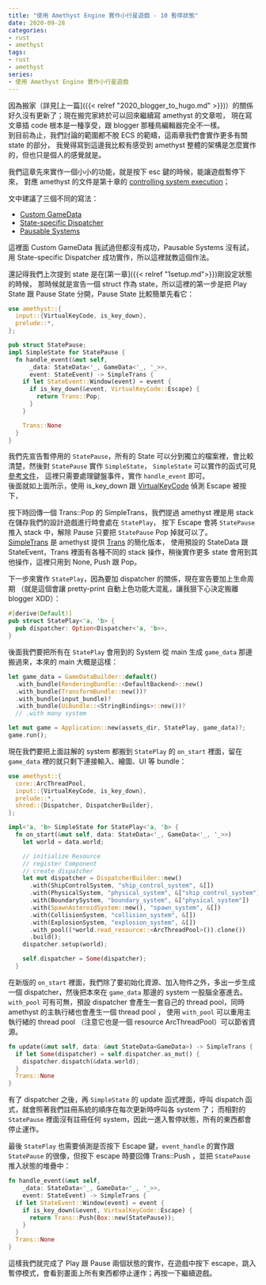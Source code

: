 ```yaml
---
title: "使用 Amethyst Engine 實作小行星遊戲 - 10 暫停狀態"
date: 2020-09-28
categories:
- rust
- amethyst
tags:
- rust
- amethyst
series:
- 使用 Amethyst Engine 實作小行星遊戲
---
```


因為搬家（詳見[上一篇]({{< relref "2020_blogger_to_hugo.md" >}})）的關係好久沒有更新了；現在搬完家終於可以回來繼續寫 amethyst 的文章啦，
現在寫文章插 code 根本是一種享受，跟 blogger 那種鳥編輯器完全不一樣。  
到目前為止，我們討論的範圍都不脫 ECS 的範疇，這兩章我們會實作更多有關 state 的部分，
我覺得寫到這邊我比較有感受到 amethyst 整體的架構是怎麼實作的，但也只是個人的感覺就是。

我們這章先來實作一個小小的功能，就是按下 esc 鍵的時候，能讓遊戲暫停下來，
對應 amethyst 的文件是第十章的 [controlling system execution](https://book.amethyst.rs/stable/controlling_system_execution.html)；
<!--more-->
文中建議了三個不同的寫法：
* [Custom GameData](https://book.amethyst.rs/stable/controlling_system_execution/custom_game_data.html)
* [State-specific Dispatcher](https://book.amethyst.rs/stable/controlling_system_execution/state-specific_dispatcher.html)
* [Pausable Systems](https://book.amethyst.rs/stable/controlling_system_execution/pausable_systems.html)

這裡面 Custom GameData 我試過但都沒有成功，Pausable Systems 沒有試，用 State-specific Dispatcher 成功實作，所以這裡就教這個作法。

還記得我們上次提到 state 是在[第一章]({{< relref "1setup.md">}})剛設定狀態的時候，
那時候就是宣告一個 struct 作為 state，所以這裡的第一步是把 Play State 跟 Pause State 分開，Pause State 比較簡單先看它：
```rust
use amethyst::{
  input::{VirtualKeyCode, is_key_down},
  prelude::*,
};

pub struct StatePause;
impl SimpleState for StatePause {
  fn handle_event(&mut self,
      _data: StateData<'_, GameData<'_, '_>>,
      event: StateEvent) -> SimpleTrans {
    if let StateEvent::Window(event) = event {
      if is_key_down(&event, VirtualKeyCode::Escape) {
        return Trans::Pop;
      }
    }

    Trans::None
  }
}
```

我們先宣告暫停用的 `StatePause`，所有的 State 可以分到獨立的檔案裡，會比較清楚，然後對 `StatePause` 實作 `SimpleState`，
`SimpleState` 可以實作的函式可見[參考文件](https://docs.amethyst.rs/stable/amethyst/trait.SimpleState.html)，
這裡只需要處理鍵盤事件，實作 `handle_event` 即可。  
後面就如上面所示，使用 is_key_down 跟 [VirtualKeyCode](https://docs.amethyst.rs/stable/amethyst_input/enum.VirtualKeyCode.html) 偵測 Escape 被按下，

按下時回傳一個 Trans::Pop 的 SimpleTrans，我們提過 amethyst 裡是用 stack 在儲存我們的設計遊戲進行時會處在 `StatePlay`，
按下 Escape 會將 `StatePause` 推入 stack 中，解除 Pause 只要把 `StatePause` Pop 掉就可以了。  
[SimpleTrans](https://docs.amethyst.rs/stable/amethyst/type.SimpleTrans.html) 是
 amethyst 提供 [Trans](https://docs.amethyst.rs/stable/amethyst/enum.Trans.html) 的簡化版本，
 使用預設的 StateData 跟 StateEvent，Trans 裡面有各種不同的 stack 操作，稍後實作更多 state 會用到其他操作，這裡只用到 None, Push 跟 Pop。

下一步來實作 `StatePlay`，因為要加 dispatcher 的關係，現在宣告要加上生命周期
（就是這個會讓 pretty-print 自動上色功能大混亂，讓我狠下心決定搬離 blogger XDD）：
```rust
#[derive(Default)]
pub struct StatePlay<'a, 'b> {
  pub dispatcher: Option<Dispatcher<'a, 'b>>,
}
```

後面我們要把所有在 `StatePlay` 會用到的 System 從 main 生成 `game_data` 那邊搬過來，本來的 main 大概是這樣：
```rust
let game_data = GameDataBuilder::default()
  .with_bundle(RenderingBundle::<DefaultBackend>::new()
  .with_bundle(TransformBundle::new())?
  .with_bundle(input_bundle)?
  .with_bundle(UiBundle::<StringBindings>::new())?
  // .with many system

let mut game = Application::new(assets_dir, StatePlay, game_data)?;
game.run();
```

現在我們要把上面註解的 system 都搬到 `StatePlay` 的 `on_start` 裡面，留在 `game_data` 裡的就只剩下連接輸入、繪圖、UI 等 bundle：
```rust
use amethyst::{
  core::ArcThreadPool,
  input::{VirtualKeyCode, is_key_down},
  prelude::*,
  shred::{Dispatcher, DispatcherBuilder},
};

impl<'a, 'b> SimpleState for StatePlay<'a, 'b> {
  fn on_start(&mut self, data: StateData<'_, GameData<'_, '_>>)
    let world = data.world;

    // initialize Resource
    // register Component
    // create dispatcher
    let mut dispatcher = DispatcherBuilder::new()
      .with(ShipControlSystem, "ship_control_system", &[])
      .with(PhysicalSystem, "physical_system", &["ship_control_system"])
      .with(BoundarySystem, "boundary_system", &["physical_system"])
      .with(SpawnAsteroidSystem::new(), "spawn_system", &[])
      .with(CollisionSystem, "collision_system", &[])
      .with(ExplosionSystem, "explosion_system", &[])
      .with_pool((*world.read_resource::<ArcThreadPool>()).clone())
      .build();
    dispatcher.setup(world);

    self.dispatcher = Some(dispatcher);
  }
```

在新版的 `on_start` 裡面，我們除了要初始化資源、加入物件之外，多出一步生成一個 dispatcher，然後把本來在 `game_data` 那邊的 system 一股腦全塞進去。  
`with_pool` 可有可無，預設 dispatcher 會產生一套自己的 thread pool，同時 amethyst 的主執行緒也會產生一個 thread pool ，
使用 `with_pool` 可以重用主執行緒的 thread pool （注意它也是一個 resource ArcThreadPool）可以節省資源。

```rust
fn update(&mut self, data: &mut StateData<GameData>) -> SimpleTrans {
  if let Some(dispatcher) = self.dispatcher.as_mut() {
    dispatcher.dispatch(&data.world);
  }
  Trans::None
}
```

有了 dispatcher 之後，再 `SimpleState` 的 update 函式裡面，呼叫 dispatch 函式，就會照著我們註冊系統的順序在每次更新時呼叫各 system 了；
而相對的 `StatePause` 裡面沒有註冊任何 system，因此一進入暫停狀態，所有的東西都會停止運作。  

最後 `StatePlay` 也需要偵測是否按下 Escape 鍵，`event_handle` 的實作跟 `StatePause` 的很像，但按下 escape 時要回傳 Trans::Push ，並把 `StatePause` 推入狀態的堆疊中：
```rust
fn handle_event(&mut self,
    _data: StateData<'_, GameData<'_, '_>>,
    event: StateEvent) -> SimpleTrans {
  if let StateEvent::Window(event) = event {
    if is_key_down(&event, VirtualKeyCode::Escape) {
      return Trans::Push(Box::new(StatePause));
    }
  }
  Trans::None
}
```

這樣我們就完成了 Play 跟 Pause 兩個狀態的實作，在遊戲中按下 escape，跳入暫停模式，會看到畫面上所有東西都停止運作；再按一下繼續遊戲。